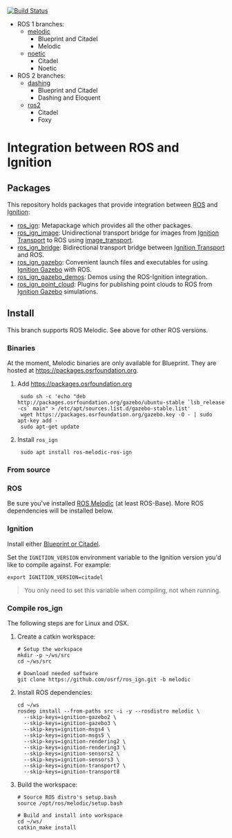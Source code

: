 [![Build Status](https://travis-ci.org/ignitionrobotics/ros_ign.svg?branch=melodic)](https://travis-ci.org/ignitionrobotics/ros_ign/branches)

* ROS 1 branches:
    * [melodic](https://github.com/osrf/ros_ign/tree/melodic)
        * Blueprint and Citadel
        * Melodic
    * [noetic](https://github.com/osrf/ros_ign/tree/noetic)
        * Citadel
        * Noetic
* ROS 2 branches:
    * [dashing](https://github.com/osrf/ros_ign/tree/dashing)
        * Blueprint and Citadel
        * Dashing and Eloquent
    * [ros2](https://github.com/osrf/ros_ign/tree/ros2)
        * Citadel
        * Foxy

# Integration between ROS and Ignition

## Packages

This repository holds packages that provide integration between
[ROS](http://www.ros.org/) and [Ignition](https://ignitionrobotics.org):

* [ros_ign](https://github.com/osrf/ros_ign/tree/melodic/ros_ign):
  Metapackage which provides all the other packages.
* [ros_ign_image](https://github.com/osrf/ros_ign/tree/melodic/ros_ign_image):
  Unidirectional transport bridge for images from
  [Ignition Transport](https://ignitionrobotics.org/libs/transport)
  to ROS using
  [image_transport](http://wiki.ros.org/image_transport).
* [ros_ign_bridge](https://github.com/osrf/ros_ign/tree/melodic/ros_ign_bridge):
  Bidirectional transport bridge between
  [Ignition Transport](https://ignitionrobotics.org/libs/transport)
  and ROS.
* [ros_ign_gazebo](https://github.com/osrf/ros_ign/tree/melodic/ros_ign_gazebo):
  Convenient launch files and executables for using
  [Ignition Gazebo](https://ignitionrobotics.org/libs/gazebo)
  with ROS.
* [ros_ign_gazebo_demos](https://github.com/osrf/ros_ign/tree/melodic/ros_ign_gazebo_demos):
  Demos using the ROS-Ignition integration.
* [ros_ign_point_cloud](https://github.com/osrf/ros_ign/tree/melodic/ros_ign_point_cloud):
  Plugins for publishing point clouds to ROS from
  [Ignition Gazebo](https://ignitionrobotics.org/libs/gazebo) simulations.

## Install

This branch supports ROS Melodic. See above for other ROS versions.

### Binaries

At the moment, Melodic binaries are only available for Blueprint.
They are hosted at https://packages.osrfoundation.org.

1. Add https://packages.osrfoundation.org

        sudo sh -c 'echo "deb http://packages.osrfoundation.org/gazebo/ubuntu-stable `lsb_release -cs` main" > /etc/apt/sources.list.d/gazebo-stable.list'
        wget https://packages.osrfoundation.org/gazebo.key -O - | sudo apt-key add -
        sudo apt-get update

1. Install `ros_ign`

        sudo apt install ros-melodic-ros-ign

### From source

### ROS

Be sure you've installed
[ROS Melodic](http://wiki.ros.org/melodic/Installation/Ubuntu) (at least ROS-Base).
More ROS dependencies will be installed below.

### Ignition

Install either [Blueprint or Citadel](https://ignitionrobotics.org/docs).

Set the `IGNITION_VERSION` environment variable to the Ignition version you'd
like to compile against. For example:

    export IGNITION_VERSION=citadel

> You only need to set this variable when compiling, not when running.

### Compile ros_ign

The following steps are for Linux and OSX.

1. Create a catkin workspace:

    ```
    # Setup the workspace
    mkdir -p ~/ws/src
    cd ~/ws/src

    # Download needed software
    git clone https://github.com/osrf/ros_ign.git -b melodic
    ```

1. Install ROS dependencies:

    ```
    cd ~/ws
    rosdep install --from-paths src -i -y --rosdistro melodic \
      --skip-keys=ignition-gazebo2 \
      --skip-keys=ignition-gazebo3 \
      --skip-keys=ignition-msgs4 \
      --skip-keys=ignition-msgs5 \
      --skip-keys=ignition-rendering2 \
      --skip-keys=ignition-rendering3 \
      --skip-keys=ignition-sensors2 \
      --skip-keys=ignition-sensors3 \
      --skip-keys=ignition-transport7 \
      --skip-keys=ignition-transport8

    ```

1. Build the workspace:

    ```
    # Source ROS distro's setup.bash
    source /opt/ros/melodic/setup.bash

    # Build and install into workspace
    cd ~/ws/
    catkin_make install
    ```
